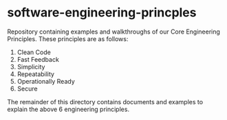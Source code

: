 # software-engineering-princples

Repository containing examples and walkthroughs of our Core Engineering Principles. These principles are as follows:

1. Clean Code
2. Fast Feedback
3. Simplicity
4. Repeatability
5. Operationally Ready
6. Secure

The remainder of this directory contains documents and examples to explain the above 6 engineering principles.